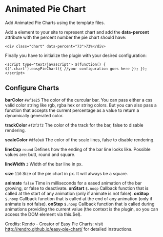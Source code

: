 # Animated Pie Chart 

Add Animated Pie Charts using the template files.

Add a element to your site to represent chart and add the **data-percent** attribute with the percent number the pie chart should have:

`<div class="chart" data-percent="73">73%</div>`

Finally you have to initialize the plugin with your desired configuration:

`<script type="text/javascript">
$(function() {
    $('.chart').easyPieChart({
        //your configuration goes here
    });
});
</script>`

## Configure Charts

__barColor__	`#ef1e25`	The color of the curcular bar. You can pass either a css valid color string like rgb, rgba hex or string colors. But you can also pass a function that accepts the current percentage as a value to return a dynamically generated color.

__trackColor__	`#f2f2f2`	The color of the track for the bar, false to disable rendering.

__scaleColor__	`#dfe0e0`	The color of the scale lines, false to disable rendering.

__lineCap__	`round`	Defines how the ending of the bar line looks like. Possible values are: butt, round and square.

__lineWidth__	`3`	Width of the bar line in px.

__size__	`110`	Size of the pie chart in px. It will always be a square.

__animate__	`false`	Time in milliseconds for a eased animation of the bar growing, or false to deactivate.
__onStart__	`$.noop` Callback function that is called at the start of any animation (only if animate is not false).
__onStop__	`$.noop`	Callback function that is called at the end of any animation (only if animate is not false).
__onStep__	`$.noop`	Callback function that is called during animations providing the current value (the context is the plugin, so you can access the DOM element via this.$el).








Credits:
Rendo - Creator of Easy Pie Charts: visit http://rendro.github.io/easy-pie-chart/ for detailed instructions.
